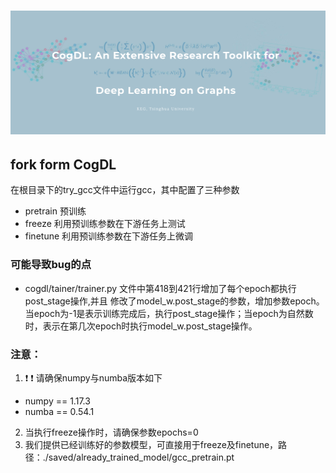 ![CogDL](./docs/source/_static/cogdl-logo.png)
===

## fork form CogDL

在根目录下的try_gcc文件中运行gcc，其中配置了三种参数
- pretrain 预训练
- freeze 利用预训练参数在下游任务上测试
- finetune 利用预训练参数在下游任务上微调

### 可能导致bug的点
- cogdl/tainer/trainer.py 文件中第418到421行增加了每个epoch都执行post_stage操作,并且
修改了model_w.post_stage的参数，增加参数epoch。当epoch为-1是表示训练完成后，执行post_stage操作；当epoch为自然数时，表示在第几次epoch时执行model_w.post_stage操作。

### 注意：
1. ❗ ❗ 请确保numpy与numba版本如下
- numpy == 1.17.3
- numba == 0.54.1

2. 当执行freeze操作时，请确保参数epochs=0
3. 我们提供已经训练好的参数模型，可直接用于freeze及finetune，路径：./saved/already_trained_model/gcc_pretrain.pt

